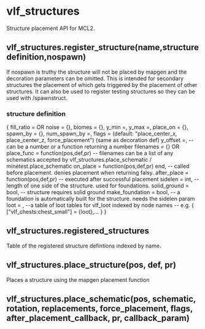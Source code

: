 # vlf_structures
Structure placement API for MCL2.

## vlf_structures.register_structure(name,structure definition,nospawn)
If nospawn is truthy the structure will not be placed by mapgen and the decoration parameters can be omitted. This is intended for secondary structures the placement of which gets triggered by the placement of other structures. It can also be used to register testing structures so they can be used with /spawnstruct.

### structure definition
{
	fill_ratio = OR noise = {},
	biomes = {},
	y_min =,
	y_max =,
	place_on = {},
	spawn_by = {},
	num_spawn_by =,
	flags = (default: "place_center_x, place_center_z, force_placement")
	(same as decoration def)
	y_offset =, 	--can be a number or a function returning a number
	filenames = {} OR place_func = function(pos,def,pr)
					-- filenames can be a list of any schematics accepted by vlf_structures.place_schematic / minetest.place_schematic
	on_place = function(pos,def,pr) end,
					-- called before placement. denies placement when returning falsy.
	after_place = function(pos,def,pr)
					-- executed after successful placement
	sidelen = int, --length of one side of the structure. used for foundations.
	solid_ground = bool, -- structure requires solid ground
	make_foundation = bool, -- a foundation is automatically built for the structure. needs the sidelen param
	loot = ,
					--a table of loot tables for vlf_loot indexed by node names
					-- e.g. { ["vlf_chests:chest_small"] = {loot},... }
}
## vlf_structures.registered_structures
Table of the registered structure defintions indexed by name.

## vlf_structures.place_structure(pos, def, pr)
Places a structure using the mapgen placement function

## vlf_structures.place_schematic(pos, schematic, rotation, replacements, force_placement, flags, after_placement_callback, pr, callback_param)

